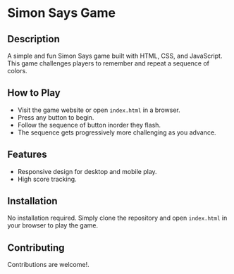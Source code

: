 # Simon Says Game

## Description
A simple and fun Simon Says game built with HTML, CSS, and JavaScript. This game challenges players to remember and repeat a sequence of colors.

## How to Play
- Visit the game website or open `index.html` in a browser.
- Press  any  button to begin.
- Follow the sequence of button inorder they flash.
- The sequence gets progressively more challenging as you advance.

## Features
- Responsive design for desktop and mobile play.
- High score tracking.

## Installation
No installation required. Simply clone the repository and open `index.html` in your browser to play the game.

## Contributing
Contributions are welcome!.

